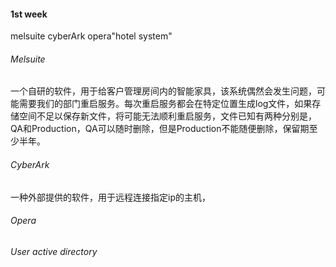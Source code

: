 #### 1st week
melsuite cyberArk opera"hotel system"
###### Melsuite
一个自研的软件，用于给客户管理房间内的智能家具，该系统偶然会发生问题，可能需要我们的部门重启服务。每次重启服务都会在特定位置生成log文件，如果存储空间不足以保存新文件，将可能无法顺利重启服务，文件已知有两种分别是，QA和Production，QA可以随时删除，但是Production不能随便删除，保留期至少半年。
###### CyberArk
一种外部提供的软件，用于远程连接指定ip的主机，
###### Opera

###### User active directory